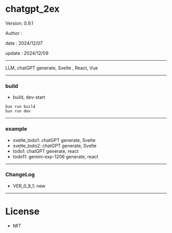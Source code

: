 ﻿# chatgpt_2ex

 Version: 0.9.1

 Author :
 
 date : 2024/12/07

 update : 2024/12/09 

***

LLM, chatGPT generate, Svelte , React, Vue

***
### build

* build, dev-start

```
bun run build
bun run dev
```

***
### example

* svelte_todo1: chatGPT generate, Svelte
* svelte_todo2: chatGPT generate, Svelte
* todo1: chatGPT generate, react
* todo11: gemini-exp-1206 generate, react

***
### ChangeLog

* VER_0_9_1: new

*** 
# License

* MIT


